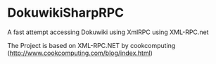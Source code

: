 DokuwikiSharpRPC
================

A fast attempt accessing Dokuwiki using XmlRPC using XML-RPC.net

The Project is based on XML-RPC.NET by cookcomputing (http://www.cookcomputing.com/blog/index.html)


